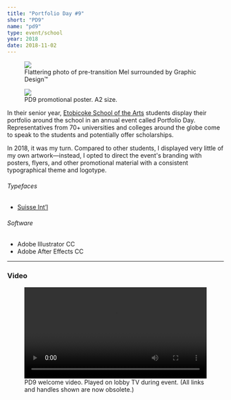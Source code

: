 ```yaml
---
title: "Portfolio Day #9"
short: "PD9"
name: "pd9"
type: event/school
year: 2018
date: 2018-11-02
---
```


<figure>
  <img src="{{ site.baseurl }}/assets/img/pd9.jpg" style="margin-top:0">
  <figcaption>Flattering photo of pre-transition Mel surrounded by Graphic Design™</figcaption>
</figure>

<figure class="float right">
  <img src="{{ site.baseurl }}/assets/img/pd9-a2.png">
  <figcaption>PD9 promotional poster. A2 size.</figcaption>
</figure>

In their senior year, [Etobicoke School of the Arts](http://esainfo.ca) students display their portfolio around the school in an annual event called Portfolio Day. Representatives from 70+ universities and colleges around the globe come to speak to the students and potentially offer scholarships.

In 2018, it was my turn. Compared to other students, I displayed very little of my own artwork—instead, I opted to direct the event's branding with posters, flyers, and other promotional material with a consistent typographical theme and logotype.

###### Typefaces
- [Suisse Int’l](https://www.swisstypefaces.com/fonts/suisse/)

###### Software
- Adobe Illustrator CC
- Adobe After Effects CC

* * *

### Video

<figure>
  <video width="100%" autoplay controls loop>
    <source src="/assets/video/pd9-tv.mp4" type="video/mp4"/>
  </video>
  <figcaption>PD9 welcome video. Played on lobby TV during event. (All links and handles shown are now obsolete.)</figcaption>
</figure>